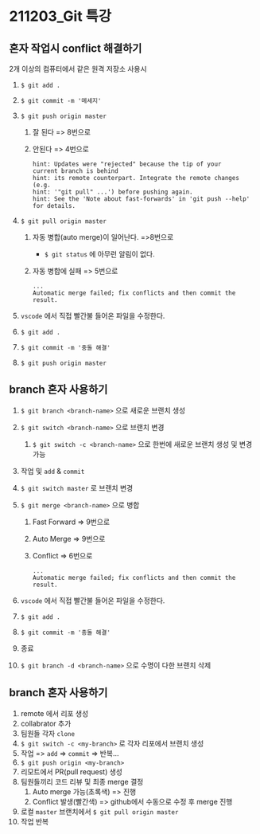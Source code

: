 # 211203_Git 특강 

## 혼자 작업시 conflict 해결하기

2개 이상의 컴퓨터에서 같은 원격 저장소 사용시

1. `$ git add .`

2. `$ git commit -m '메세지'`

3. `$ git push origin master`

   1. 잘 된다 => 8번으로

   2. 안된다 => 4번으로

      ```
      hint: Updates were "rejected" because the tip of your 
      current branch is behind
      hint: its remote counterpart. Integrate the remote changes (e.g.
      hint: '"git pull" ...') before pushing again.
      hint: See the 'Note about fast-forwards' in 'git push --help' for details.
      ```

4. `$ git pull origin master`

   1. 자동 병합(auto merge)이 일어난다. =>8번으로

      - `$ git status` 에 아무런 알림이 없다.

   2. 자동 병합에 실패 => 5번으로

      ```
      ...
      Automatic merge failed; fix conflicts and then commit the result.
      ```

5. `vscode` 에서 직접 빨간불 들어온 파일을 수정한다.

6. `$ git add .`

7. `$ git commit -m '충돌 해결'`

8. `$ git push origin master`

## branch 혼자 사용하기

1. `$ git branch <branch-name>` 으로 새로운 브랜치 생성

2. `$ git switch <branch-name>` 으로 브랜치 변경

   1. `$ git switch -c <branch-name>` 으로 한번에 새로운 브랜치 생성 및 변경 가능

3. 작업 및 `add` & `commit`

4. `$ git switch master` 로 브랜치 변경

5. `$ git merge <branch-name>` 으로 병합

   1. Fast Forward => 9번으로

   2. Auto Merge => 9번으로

   3. Conflict => 6번으로

      ```
      ...
      Automatic merge failed; fix conflicts and then commit the result.
      ```

6. `vscode` 에서 직접 빨간불 들어온 파일을 수정한다.

7. `$ git add .`

8. `$ git commit -m '충돌 해결'`

9. 종료

10. `$ git branch -d <branch-name>` 으로 수명이 다한 브랜치 삭제

## branch 혼자 사용하기

1. remote 에서 리포 생성
2. collabrator 추가
3. 팀원들 각자 `clone`
4. `$ git switch -c <my-branch>` 로 각자 리포에서 브랜치 생성
5. 작업 => `add` => `commit` => 반복...
6. `$ git push origin <my-branch>`
7. 리모트에서 PR(pull request) 생성
8. 팀원들끼리 코드 리뷰 및 최종 merge 결정
   1. Auto merge 가능(초록색) => 진행
   2. Conflict 발생(빨간색) => github에서 수동으로 수정 후 merge 진행
9. 로컬 `master` 브랜치에서 `$ git pull origin master`
10. 작업 반복